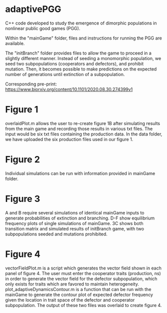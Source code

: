 # adaptivePGG
C++ code developed to study the emergence of dimorphic populations in nonlinear public good games (PGG).

Within the "mainGame" folder, files and instructions for running the PGG are available. 

The "initBranch" folder provides files to allow the game to proceed in a slightly different manner. Instead of seeding a monomorphic population, we seed two subpopulations (cooperators and defectors), and prohibit mutation. Then, it becomes possible to make predictions on the expected number of generations until extinction of a subpopulation.

Corresponding pre-print:
https://www.biorxiv.org/content/10.1101/2020.08.30.274399v1

# Figure 1
overlaidPlot.m allows the user to re-create figure 1B after simulating results from the main game and recording those results in various txt files. The input would be six txt files containing the production data. In the data folder, we have uploaded the six production files used in our figure 1. 

# Figure 2
Individual simulations can be run with information provided in mainGame folder. 

# Figure 3
A and B require several simulations of identical mainGame inputs to generate probabilities of extinction and branching. D-F show equilibrium frequency plots of single simulations of mainGame. 3C shows both transition matrix and simulated results of initBranch game, with two subpopulations seeded and mutations prohibited.

# Figure 4
vectorFieldPlot.m is a script which generates the vector field shown in each panel of figure 4. The user must enter the cooperator traits (production, ns) in order to generate the vector field for the defector subpopulation, which only exists for traits which are favored to maintain heterogeneity. plot_adaptiveDynamicsContour.m is a function that can be run with the mainGame to generate the contour plot of expected defector frequency given the location in trait space of the defector and cooperator subpopulation. The output of these two files was overlaid to create figure 4.
